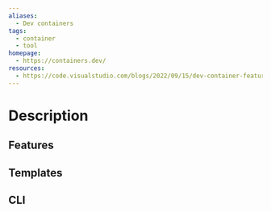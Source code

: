 ```yaml
---
aliases:
  - Dev containers
tags:
  - container
  - tool
homepage:
  - https://containers.dev/
resources:
  - https://code.visualstudio.com/blogs/2022/09/15/dev-container-features
---
```

# Description

## Features

## Templates

## CLI

